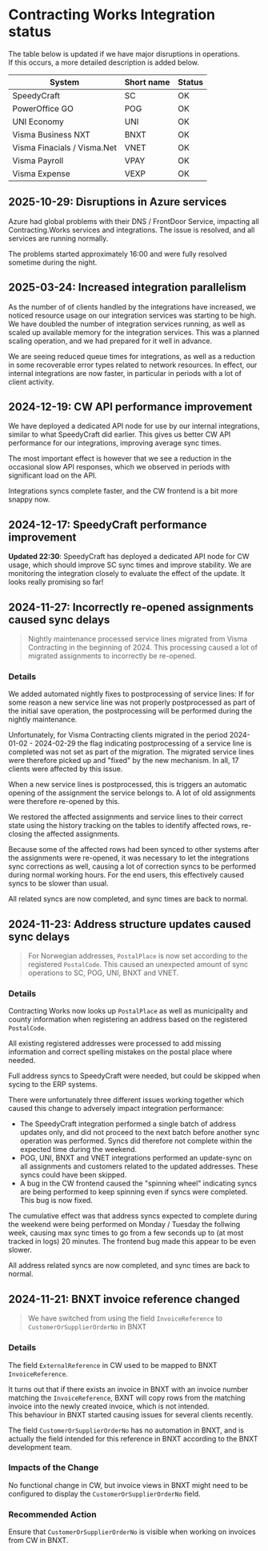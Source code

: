 # Contracting Works Integration status

The table below is updated if we have major disruptions in operations.  
If this occurs, a more detailed description is added below.  

| System                      | Short name | Status |
|-----------------------------|------------|--------|
| SpeedyCraft                 | SC         | OK     |
| PowerOffice GO              | POG        | OK     |
| UNI Economy                 | UNI        | OK     |
| Visma Business NXT          | BNXT       | OK     |
| Visma Finacials / Visma.Net | VNET       | OK     |
| Visma Payroll               | VPAY       | OK     |
| Visma Expense               | VEXP       | OK     |


## 2025-10-29: Disruptions in Azure services
Azure had global problems with their DNS / FrontDoor Service, impacting all Contracting.Works services and integrations.
The issue is resolved, and all services are running normally.

The problems started approximately 16:00 and were fully resolved sometime during the night.


## 2025-03-24: Increased integration parallelism
As the number of of clients handled by the integrations have increased, we noticed resource usage on our integration services was starting
to be high. We have doubled the number of integration services running, as well as scaled up available memory for the integration services.
This was a planned scaling operation, and we had prepared for it well in advance.

We are seeing reduced queue times for integrations, as well as a reduction in some recoverable error types related to network resources.
In effect, our internal integrations are now faster, in particular in periods with a lot of client activity.


## 2024-12-19: CW API performance improvement
We have deployed a dedicated API node for use by our internal integrations, similar to what SpeedyCraft did earlier.
This gives us better CW API performance for our integrations, improving average sync times. 

The most important effect is however that we see a reduction in the occasional slow API responses,
which we observed in periods with significant load on the API. 

Integrations syncs complete faster, and the CW frontend is a bit more snappy now.

## 2024-12-17: SpeedyCraft performance improvement
__Updated 22:30__: SpeedyCraft has deployed a dedicated API node for CW usage, which should improve SC sync times and improve stability. 
We are monitoring the integration closely to evaluate the effect of the update. It looks really promising so far!

## 2024-11-27: Incorrectly re-opened assignments caused sync delays

> Nightly maintenance processed service lines migrated from Visma Contracting in the beginning of 2024.
> This processing caused a lot of migrated assignments to incorrectly be re-opened.

### Details
We added automated nightly fixes to postprocessing of service lines: If for some reason 
a new service line was not properly postprocessed as part of the initial save operation,
the postprocessing will be performed during the nightly maintenance.

Unfortunately, for Visma Contracting clients migrated in the period 2024-01-02 - 2024-02-29 the flag indicating
postprocessing of a service line is completed was not set as part of the migration. The migrated service lines
were therefore picked up and "fixed" by the new mechanism. In all, 17 clients were affected by this issue.

When a new service lines is postprocessed, this is triggers an automatic opening of the assignment the service
belongs to. A lot of old assignments were therefore re-opened by this.

We restored the affected assignments and service lines to their correct state using the history tracking on the
tables to identify affected rows, re-closing the affected assignments.

Because some of the affected rows had been synced to other systems after the assignments were re-opened,
it was necessary to let the integrations sync corrections as well, causing a lot of correction syncs to 
be performed during normal working hours. For the end users, this effectively caused syncs to be slower than usual.

All related syncs are now completed, and sync times are back to normal.
 


## 2024-11-23: Address structure updates caused sync delays

> For Norwegian addresses, `PostalPlace` is now set according to the registered `PostalCode`.
> This caused an unexpected amount of sync operations to SC, POG, UNI, BNXT and VNET.

### Details
Contracting Works now looks up `PostalPlace` as well as municipality and county information
when registering an address based on the registered `PostalCode`.  

All existing registered addresses were processed to add missing information and correct spelling
mistakes on the postal place where needed.

Full address syncs to SpeedyCraft were needed, but could be skipped when sycing to the ERP systems.

There were unfortunately three different issues working together which caused this change to
adversely impact integration performance:
* The SpeedyCraft integration performed a single batch of address updates only, and did not proceed to the next batch before another sync operation was performed. Syncs did therefore not complete within the expected time during the weekend.
* POG, UNI, BNXT and VNET integrations performed an update-sync on all assignments and customers related to the updated addresses. These syncs could have been skipped.
* A bug in the CW frontend caused the "spinning wheel" indicating syncs are being performed to keep spinning even if syncs were completed. This bug is now fixed.

The cumulative effect was that address syncs expected to complete during the weekend were being performed on Monday / Tuesday the follwing week, causing max sync times to go from a few seconds up to (at most tracked in logs) 20 minutes. The frontend bug made this appear to be even slower.

All address related syncs are now completed, and sync times are back to normal.



## 2024-11-21: BNXT invoice reference changed

> We have switched from using the field `InvoiceReference` to `CustomerOrSupplierOrderNo` in BNXT

### Details
The field `ExternalReference` in CW used to be mapped to BNXT `InvoiceReference`.

It turns out that if there exists an invoice in BNXT with an invoice number matching the `InvoiceReference`,
BXNT will copy rows from the matching invoice into the newly created invoice, which is not intended.  
This behaviour in BNXT started causing issues for several clients recently. 

The field `CustomerOrSupplierOrderNo` has no automation in BNXT, and is actually the field intended for this
reference in BNXT according to the BNXT development team.

### Impacts of the Change
No functional change in CW, but invoice views in BNXT might need to be configured to display the `CustomerOrSupplierOrderNo` field.

### Recommended Action
Ensure that `CustomerOrSupplierOrderNo` is visible when working on invoices from CW in BNXT.

